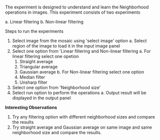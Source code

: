 The experiment is designed to understand and learn the Neighborhood operations  in images. This experiment consists of two experiments

a. Linear filtering
b. Non-linear filtering

Steps to run the experiments
      
  1. Select image from the mosaic using 'select image' option
    a. Select region of the image to load it in the input image panel
  2. Select one option from 'Linear filtering and Non-linear filtering
    a. For linear filtering select one opetion
       1. Straight average
       2. Triangular average
       3. Gaussian average
    b. For Non-linear filtering select one option
       1. Median filter
       2. Unsharp filter
  3. Select one option from 'Neighborhood size'
  4. Select run option to perform the operations
    a. Output result will be displayed in the output panel

**Interesting Observations**

1. Try any filtering option with different neighborhood sizes and compare the results
2. Try straight average and Gaussian average on same image and same neighborhood size and compare the results.
